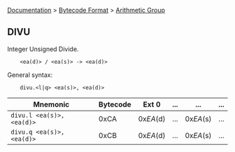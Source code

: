 [Documentation](../../README.md) > [Bytecode Format](../README.md) > [Arithmetic Group](../InstructionsArithmetic.md)

## DIVU

Integer Unsigned Divide.

        <ea(d)> / <ea(s)> -> <ea(d)>

General syntax:

        divu.<l|q> <ea(s)>, <ea(d)>

| Mnemonic | Bytecode | Ext 0 | ... | ... | ... |
| - | - | - | - | - | - |
| `divu.l <ea(s)>, <ea(d)>` | 0xCA | 0x*EA*(d) | ... | 0x*EA*(s) | ... |
| `divu.q <ea(s)>, <ea(d)>` | 0xCB | 0x*EA*(d) | ... | 0x*EA*(s) | ... |
